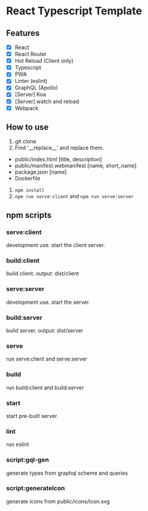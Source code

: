 # React Typescript Template
## Features
- [x] React
- [x] React Router
- [x] Hot Reload (Client only)
- [x] Typescript
- [x] PWA
- [x] Linter (eslint)
- [x] GraphQL (Apollo)
- [x] [Server] Koa
- [x] [Server] watch and reload
- [x] Webpack

## How to use
1. git clone
1. Find '\_\_replace\_\_' and replace them.
  - public/index.html [title, description]
  - public/manifest.webmanifest [name, short_name]
  - package.json [name]
  - Dockerfile
1. `npm install`
1. `npm run serve:client` and `npm run serve:server`

## npm scripts
### serve:client
development use.
start the client server.

### build:client
build client.
output: dist/client

### serve:server
development use.
start the server.

### build:server
build server.
output: dist/server

### serve
run serve:client and serve:server

### build
run build:client and build:server

### start
start pre-built server.

### lint
run eslint

### script:gql-gen
generate types from graphql scheme and queries

### script:generateIcon
generate icons from public/icons/icon.svg
